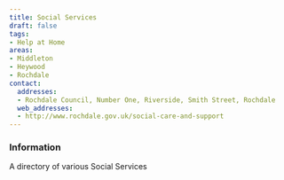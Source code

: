 ```yaml
---
title: Social Services
draft: false
tags:
- Help at Home
areas:
- Middleton
- Heywood
- Rochdale
contact:
  addresses:
  - Rochdale Council, Number One, Riverside, Smith Street, Rochdale
  web_addresses:
  - http://www.rochdale.gov.uk/social-care-and-support
---
```


### Information
A directory of various Social Services

